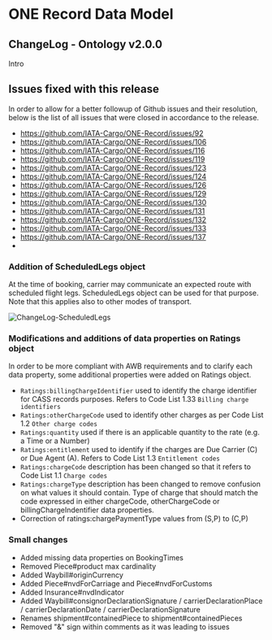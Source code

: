 # ONE Record Data Model
## ChangeLog - Ontology v2.0.0

Intro

## Issues fixed with this release
In order to allow for a better followup of Github issues and their resolution, below is the list of all issues that were closed in accordance to the release.
 
- https://github.com/IATA-Cargo/ONE-Record/issues/92
- https://github.com/IATA-Cargo/ONE-Record/issues/106
- https://github.com/IATA-Cargo/ONE-Record/issues/116
- https://github.com/IATA-Cargo/ONE-Record/issues/119
- https://github.com/IATA-Cargo/ONE-Record/issues/123
- https://github.com/IATA-Cargo/ONE-Record/issues/124
- https://github.com/IATA-Cargo/ONE-Record/issues/126
- https://github.com/IATA-Cargo/ONE-Record/issues/129
- https://github.com/IATA-Cargo/ONE-Record/issues/130
- https://github.com/IATA-Cargo/ONE-Record/issues/131
- https://github.com/IATA-Cargo/ONE-Record/issues/132
- https://github.com/IATA-Cargo/ONE-Record/issues/133
- https://github.com/IATA-Cargo/ONE-Record/issues/137
- 


### Addition of ScheduledLegs object
At the time of booking, carrier may communicate an expected route with scheduled flight legs. ScheduledLegs object can be used for that purpose.
Note that this applies also to other modes of transport.

![ChangeLog-ScheduledLegs](https://user-images.githubusercontent.com/58464775/161061355-18386241-1013-4e39-9f54-93d25dea660e.PNG)

### Modifications and additions of data properties on Ratings object
In order to be more compliant with AWB requirements and to clarify each data property, some additional properties were added on Ratings object.
- `Ratings:billingChargeIdentifier` used to identify the charge identifier for CASS records purposes. Refers to Code List 1.33 `Billing charge identifiers`
- `Ratings:otherChargeCode` used to identify other charges as per Code List 1.2 `Other charge codes`
- `Ratings:quantity` used if there is an applicable quantity to the rate (e.g. a Time or a Number)
- `Ratings:entitlement` used to identify if the charges are Due Carrier (C) or Due Agent (A). Refers to Code List 1.3 `Entitlement codes`
- `Ratings:chargeCode` description has been changed so that it refers to Code List 1.1 `Charge codes`
- `Ratings:chargeType` description has been changed to remove confusion on what values it should contain. Type of charge that should match the code expressed in either chargeCode, otherChargeCode or billingChargeIndentifier data properties.
- Correction of ratings:chargePaymentType values from (S,P) to (C,P)

### Small changes
- Added missing data properties on BookingTimes
- Removed Piece#product max cardinality
- Added Waybill#originCurrency
- Added Piece#nvdForCarriage and Piece#nvdForCustoms
- Added Insurance#nvdIndicator
- Added Waybill#consignorDeclarationSignature / carrierDeclarationPlace / carrierDeclarationDate / carrierDeclarationSignature
- Renames shipment#containedPiece to shipment#containedPieces
- Removed "&" sign within comments as it was leading to issues
